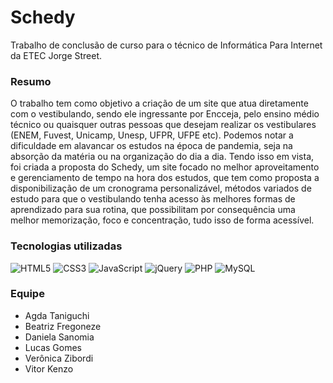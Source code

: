 # Schedy

Trabalho de conclusão de curso para o técnico de Informática Para Internet da ETEC Jorge Street.

### Resumo

O trabalho tem como objetivo a criação de um site que atua diretamente com o vestibulando, sendo ele ingressante por Encceja, pelo ensino médio técnico ou quaisquer outras pessoas que desejam realizar os vestibulares (ENEM, Fuvest, Unicamp, Unesp, UFPR, UFPE etc). Podemos notar a dificuldade em alavancar os estudos na época de pandemia, seja na absorção da matéria ou na organização do dia a dia. Tendo isso em vista, foi criada a proposta do Schedy, um site focado no melhor aproveitamento e gerenciamento de tempo na hora dos estudos, que tem como proposta a disponibilização de um cronograma personalizável, métodos variados de estudo para que o vestibulando tenha acesso às melhores formas de aprendizado para sua rotina, que possibilitam por consequência uma melhor memorização, foco e concentração, tudo isso de forma acessível.

### Tecnologias utilizadas

![HTML5](https://img.shields.io/badge/html5-%23E34F26.svg?style=for-the-badge&logo=html5&logoColor=white) ![CSS3](https://img.shields.io/badge/css3-%231572B6.svg?style=for-the-badge&logo=css3&logoColor=white)  ![JavaScript](https://img.shields.io/badge/javascript-%23323330.svg?style=for-the-badge&logo=javascript&logoColor=%23F7DF1E) ![jQuery](https://img.shields.io/badge/jquery-%230769AD.svg?style=for-the-badge&logo=jquery&logoColor=white) ![PHP](https://img.shields.io/badge/php-%23777BB4.svg?style=for-the-badge&logo=php&logoColor=white) ![MySQL](https://img.shields.io/badge/mysql-%2300f.svg?style=for-the-badge&logo=mysql&logoColor=white)


### Equipe

- Agda Taniguchi
- Beatriz Fregoneze
- Daniela Sanomia
- Lucas Gomes
- Verônica Zibordi
- Vitor Kenzo